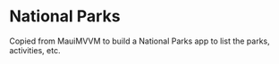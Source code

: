 # National Parks
Copied from MauiMVVM to build a National Parks app to list the parks, activities, etc.
